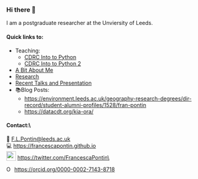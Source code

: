 ### Hi there 👋
<!----![alt text](https://francescapontin.github.io/assets/images/6666ebe8-cf33-4a4c-9fcc-ad1f90d73ed8-1-105-c-676x675.jpg)-->
I am a postgraduate researcher at the Unviersity of Leeds.

#### Quick links to:
* Teaching: 
  * [CDRC Into to Python](https://github.com/FrancescaPontin/CDRC_Python_day_1)
  * [CDRC Into to Python 2](https://github.com/FrancescaPontin/CDRC_Python_day_2)
* [A Bit About Me](https://francescapontin.github.io/about_me.html)
* [Research](https://francescapontin.github.io/research_projects.html)
* [Recent Talks and Presentation](https://francescapontin.github.io/talks_presentations.html)
* :books:Blog Posts:
  * https://environment.leeds.ac.uk/geography-research-degrees/dir-record/student-alumni-profiles/1528/fran-pontin
  * https://datacdt.org/kia-ora/


#### Contact:\
:e-mail: F.L.Pontin@leeds.ac.uk \
:computer: https://francescapontin.github.io \
 <img src ="http://assets.stickpng.com/images/580b57fcd9996e24bc43c53e.png" height="25" style="vertical-align:bottom"> https://twitter.com/FrancescaPontin\ 

<div itemscope itemtype="https://schema.org/Person"><a itemprop="sameAs" content="https://orcid.org/0000-0002-7143-8718" href="https://orcid.org/0000-0002-7143-8718" target="orcid.widget" rel="me noopener noreferrer" style="vertical-align:top;"><img src="https://orcid.org/sites/default/files/images/orcid_16x16.png" style="width:1em;margin-right:.5em;" alt="ORCID iD icon">https://orcid.org/0000-0002-7143-8718</a></div>
